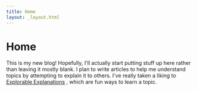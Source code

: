 ```yaml
---
title: Home
layout: _layout.html
---
```


# Home

This is my new blog! Hopefully, I'll actually start putting
stuff up here rather than leaving it mostly blank. I plan
to write articles to help me understand topics by attempting
to explain it to others. I've really taken a liking to [Explorable Explanations](https://explorabl.es)
, which are fun ways to learn a topic.
